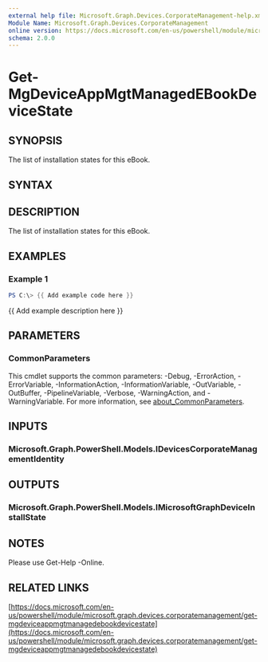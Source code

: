 ```yaml
---
external help file: Microsoft.Graph.Devices.CorporateManagement-help.xml
Module Name: Microsoft.Graph.Devices.CorporateManagement
online version: https://docs.microsoft.com/en-us/powershell/module/microsoft.graph.devices.corporatemanagement/get-mgdeviceappmgtmanagedebookdevicestate
schema: 2.0.0
---
```


# Get-MgDeviceAppMgtManagedEBookDeviceState

## SYNOPSIS
The list of installation states for this eBook.

## SYNTAX

## DESCRIPTION
The list of installation states for this eBook.

## EXAMPLES

### Example 1
```powershell
PS C:\> {{ Add example code here }}
```

{{ Add example description here }}

## PARAMETERS

### CommonParameters
This cmdlet supports the common parameters: -Debug, -ErrorAction, -ErrorVariable, -InformationAction, -InformationVariable, -OutVariable, -OutBuffer, -PipelineVariable, -Verbose, -WarningAction, and -WarningVariable. For more information, see [about_CommonParameters](http://go.microsoft.com/fwlink/?LinkID=113216).

## INPUTS

### Microsoft.Graph.PowerShell.Models.IDevicesCorporateManagementIdentity
## OUTPUTS

### Microsoft.Graph.PowerShell.Models.IMicrosoftGraphDeviceInstallState
## NOTES
Please use Get-Help -Online.

## RELATED LINKS



[https://docs.microsoft.com/en-us/powershell/module/microsoft.graph.devices.corporatemanagement/get-mgdeviceappmgtmanagedebookdevicestate](https://docs.microsoft.com/en-us/powershell/module/microsoft.graph.devices.corporatemanagement/get-mgdeviceappmgtmanagedebookdevicestate)



